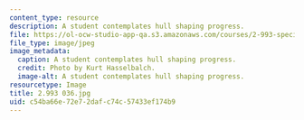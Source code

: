 ```yaml
---
content_type: resource
description: A student contemplates hull shaping progress.
file: https://ol-ocw-studio-app-qa.s3.amazonaws.com/courses/2-993-special-topics-in-mechanical-engineering-the-art-and-science-of-boat-design-january-iap-2007/c54ba66e72e72dafc74c57433ef174b9_2993036.jpg
file_type: image/jpeg
image_metadata:
  caption: A student contemplates hull shaping progress.
  credit: Photo by Kurt Hasselbalch.
  image-alt: A student contemplates hull shaping progress.
resourcetype: Image
title: 2.993 036.jpg
uid: c54ba66e-72e7-2daf-c74c-57433ef174b9
---
```


